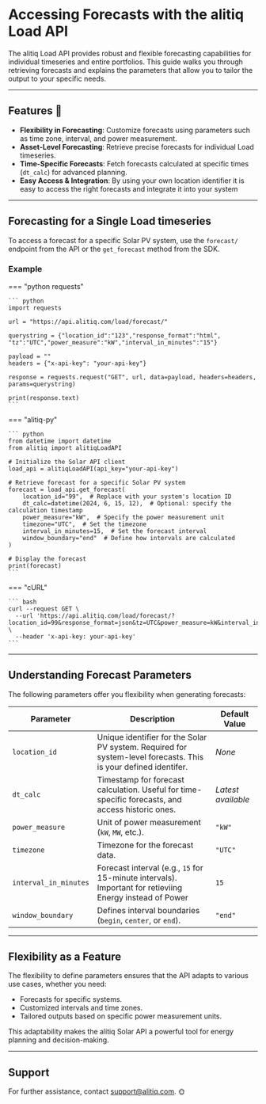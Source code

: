 # Accessing Forecasts with the alitiq Load API  

The alitiq Load API provides robust and flexible forecasting capabilities for individual timeseries and entire portfolios. This guide walks you through retrieving forecasts and explains the parameters that allow you to tailor the output to your specific needs.

---

## Features 🌟  

- **Flexibility in Forecasting**: Customize forecasts using parameters such as time zone, interval, and power measurement.  
- **Asset-Level Forecasting**: Retrieve precise forecasts for individual Load timeseries.  
- **Time-Specific Forecasts**: Fetch forecasts calculated at specific times (`dt_calc`) for advanced planning.  
- **Easy Access & Integration**: By using your own location identifier it is easy to access the right forecasts and  integrate it into your system

---

## Forecasting for a Single Load timeseries

To access a forecast for a specific Solar PV system, use the `forecast/` endpoint from the API or the `get_forecast` method from the SDK.

### Example  

=== "python requests"

    ``` python
    import requests
    
    url = "https://api.alitiq.com/load/forecast/"
    
    querystring = {"location_id":"123","response_format":"html", "tz":"UTC","power_measure":"kW","interval_in_minutes":"15"}
    
    payload = ""
    headers = {"x-api-key": "your-api-key"}
    
    response = requests.request("GET", url, data=payload, headers=headers, params=querystring)
    
    print(response.text)
    ```

=== "alitiq-py"

    ``` python
    from datetime import datetime
    from alitiq import alitiqLoadAPI
    
    # Initialize the Solar API client
    load_api = alitiqLoadAPI(api_key="your-api-key")
    
    # Retrieve forecast for a specific Solar PV system
    forecast = load_api.get_forecast(
        location_id="99",  # Replace with your system's location ID
        dt_calc=datetime(2024, 6, 15, 12),  # Optional: specify the calculation timestamp
        power_measure="kW",  # Specify the power measurement unit
        timezone="UTC",  # Set the timezone
        interval_in_minutes=15,  # Set the forecast interval
        window_boundary="end"  # Define how intervals are calculated
    )
    
    # Display the forecast
    print(forecast)
    ```

=== "cURL"

    ``` bash
    curl --request GET \
      --url 'https://api.alitiq.com/load/forecast/?location_id=99&response_format=json&tz=UTC&power_measure=kW&interval_in_minutes=15' \
      --header 'x-api-key: your-api-key'
    ``` 


---

## Understanding Forecast Parameters  

The following parameters offer you flexibility when generating forecasts:  

| **Parameter**           | **Description**                                                                                                 | **Default Value**  |
|--------------------------|-----------------------------------------------------------------------------------------------------------------|--------------------|
| `location_id`           | Unique identifier for the Solar PV system. Required for system-level forecasts. This is your defined identifer. | *None*            |
| `dt_calc`               | Timestamp for forecast calculation. Useful for time-specific forecasts, and access historic ones.               | *Latest available*|
| `power_measure`         | Unit of power measurement (`kW`, `MW`, etc.).                                                                   | `"kW"`            |
| `timezone`              | Timezone for the forecast data.                                                                                 | `"UTC"`           |
| `interval_in_minutes`   | Forecast interval (e.g., `15` for 15-minute intervals). Important for retieviing Energy instead of Power        | `15`              |
| `window_boundary`       | Defines interval boundaries (`begin`, `center`, or `end`).                                                      | `"end"`           |

---

## Flexibility as a Feature  

The flexibility to define parameters ensures that the API adapts to various use cases, whether you need:  

- Forecasts for specific systems.  
- Customized intervals and time zones.  
- Tailored outputs based on specific power measurement units.  

This adaptability makes the alitiq Solar API a powerful tool for energy planning and decision-making.  

---

## Support  

For further assistance, contact [support@alitiq.com](mailto:support@alitiq.com). 🌞  